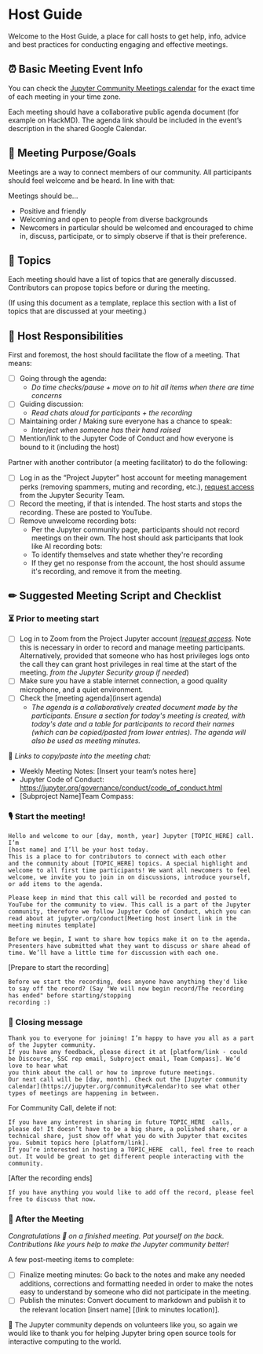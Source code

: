 # Host Guide 

Welcome to the Host Guide, a place for call hosts to get help,
info, advice and best practices for conducting engaging and effective
meetings.

## &#x23F0; Basic Meeting Event Info 

You can check the [Jupyter Community Meetings calendar](https://jupyter.org/community#calendar) for the exact time of each meeting in your time zone.

Each meeting should have a collaborative public agenda document (for example on HackMD). The agenda link should be included in the event’s description in the shared Google Calendar.

## &#x1F3AF; Meeting Purpose/Goals

Meetings are a way to connect members of our 
community. All participants should feel welcome and be heard. In line with that:

Meetings should be...

- Positive and friendly
- Welcoming and open to people from diverse backgrounds
- Newcomers in particular should be welcomed and encouraged to
  chime in, discuss, participate, or to simply observe if that is their preference.

## &#x1F4AC; Topics
Each meeting should have a list of topics that are generally discussed. Contributors can propose topics before or during the meeting.

(If using this document as a template, replace this section with a list of topics that are discussed at your meeting.)

## &#x1F4AA; Host Responsibilities

First and foremost, the host should facilitate the flow of a meeting. That means:

- [ ] Going through the agenda:
  - *Do time checks/pause + move on to hit all items when there are time concerns*
- [ ] Guiding discussion:
  - *Read chats aloud for participants + the recording*
- [ ] Maintaining order / Making sure everyone has a chance to speak:
  - *Interject when someone has their hand raised*
- [ ] Mention/link to the Jupyter Code of Conduct and how everyone is bound to it (including the host)

Partner with another contributor (a meeting facilitator) to do the following:

- [ ] Log in as the “Project Jupyter” host account for meeting management perks (removing spammers, muting and recording, etc.), [request access](mailto:security@ipython.org) from the Jupyter Security Team.
- [ ] Record the meeting, if that is intended. The host starts and stops the recording. These are posted to YouTube.
- [ ] Remove unwelcome recording bots:
  - Per the Jupyter community page, participants
  should not record meetings on their own. The host should ask participants
  that look like AI recording bots:
  - To identify themselves and state whether they're recording
  - If they get no response from the account, the host should assume
    it's recording, and remove it from the meeting.
## &#x270f; Suggested Meeting Script and Checklist 
### &#x23F3; Prior to meeting start

- [ ] Log in to Zoom from the Project Jupyter account [(*request access*](mailto:security@ipython.org). Note this is necessary in order to record and manage meeting participants.  Alternatively, provided that someone who has host privileges logs onto the call they can grant host privileges in real time at the start of the meeting. 
*from the Jupyter Security group if needed*)
- [ ] Make sure you have a stable internet
connection, a good quality microphone, and a quiet environment.
- [ ] Check the [meeting agenda](insert agenda)
  - *The agenda is a collaboratively created document made by the participants.*
    *Ensure a section for today's meeting is created, with today's date and a table*
    *for participants to record their names (which can be copied/pasted from lower*
    *entries). The agenda will also be used as meeting minutes.*

&#x1F517; *Links to copy/paste into the meeting chat:*

- Weekly Meeting Notes: [Insert your team’s notes here]
- Jupyter Code of Conduct: https://jupyter.org/governance/conduct/code_of_conduct.html
- [Subproject Name]Team Compass: 

### &#x1F399; Start the meeting! 

```
Hello and welcome to our [day, month, year] Jupyter [TOPIC_HERE] call. I’m
[host name] and I’ll be your host today.
This is a place to for contributors to connect with each other
and the community about [TOPIC_HERE] topics. A special highlight and welcome to all first time participants! We want all newcomers to feel
welcome, we invite you to join in on discussions, introduce yourself,
or add items to the agenda.

Please keep in mind that this call will be recorded and posted to YouTube for the community to view. This call is a part of the Jupyter community, therefore we follow Jupyter Code of Conduct, which you can read about at jupyter.org/conduct[Meeting host insert link in the meeting minutes template]

Before we begin, I want to share how topics make it on to the agenda. Presenters have submitted what they want to discuss or share ahead of time. We’ll have a little time for discussion with each one.
```

[Prepare to start the recording]
```
Before we start the recording, does anyone have anything they'd like
to say off the record? (Say "We will now begin record/The recording has ended" before starting/stopping
recording :)
```

### &#x1F3BA; Closing message 

```
Thank you to everyone for joining! I’m happy to have you all as a part
of the Jupyter community.
If you have any feedback, please direct it at [platform/link - could be Discourse, SSC rep email, Subproject email, Team Compass]. We’d love to hear what
you think about the call or how to improve future meetings.
Our next call will be [day, month]. Check out the [Jupyter community calendar](https://jupyter.org/community#calendar)to see what other types of meetings are happening in between.
```

For Community Call, delete if not: 
```
If you have any interest in sharing in future TOPIC_HERE  calls, please do! It doesn’t have to be a big share, a polished share, or a technical share, just show off what you do with Jupyter that excites you. Submit topics here [platform/link].
If you’re interested in hosting a TOPIC_HERE  call, feel free to reach out. It would be great to get different people interacting with the community.
```

[After the recording ends]
```
If you have anything you would like to add off the record, please feel free to discuss that now.
```

### &#x1F389; After the Meeting

*Congratulations &#x1F680; on a finished meeting. Pat yourself on the back. Contributions like yours help to make the Jupyter community better!*

A few post-meeting items to complete:

- [ ] Finalize meeting minutes: Go back to the notes and make any needed additions, corrections and formatting needed in order to make the notes easy to understand by someone who did not participate in the meeting.
- [ ] Publish the minutes: Convert document to markdown and publish
it to the relevant location [insert name] [(link to minutes location)].

&#x1F305; The Jupyter community depends on volunteers like you, so again we
would like to thank you for helping Jupyter bring open source
tools for interactive computing to the world.
